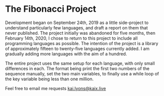 # The Fibonacci Project
Development began on September 24th, 2019 as a little side-project to understand particularly few languages, and draft a report on them that never published. The project initially was abandoned for five months, then February 14th, 2020, I chose to return to this project to include all programming languages as possible. The intention of the project is a library of approximately fifteen to twenty-five languages currently added. I am gradually adding more languages with the aim of a hundred.

The entire project uses the same setup for each language, with only small differences in each. The format being print the first two numbers of the sequence manually, set the two main variables, to finally use a while loop of the key variable being less than one million.

Feel free to email me requests [kai.lyons@kaix.live](mailto:kai.lyons@kaix.live)
